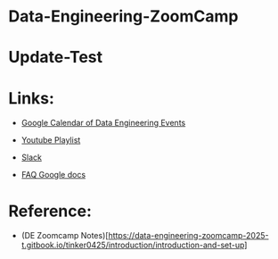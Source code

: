 # Data-Engineering-ZoomCamp

# Update-Test



# Links:

- [Google Calendar of Data Engineering Events](https://calendar.google.com/calendar/embed?src=er1r053veb2iqu4u1fhm635q0o%40group.calendar.google.com&ctz=America%2FAnchorage)

- [Youtube Playlist](https://www.youtube.com/playlist?list=PL3MmuxUbc_hJed7dXYoJw8DoCuVHhGEQb)

- [Slack](https://datatalks-club.slack.com/archives/C01FABYF2RG)

- [FAQ Google docs](https://docs.google.com/document/d/19bnYs80DwuUimHM65UV3sylsCn2j1vziPOwzBwQrebw/edit?tab=t.0)


# Reference:

- (DE Zoomcamp Notes)[https://data-engineering-zoomcamp-2025-t.gitbook.io/tinker0425/introduction/introduction-and-set-up]